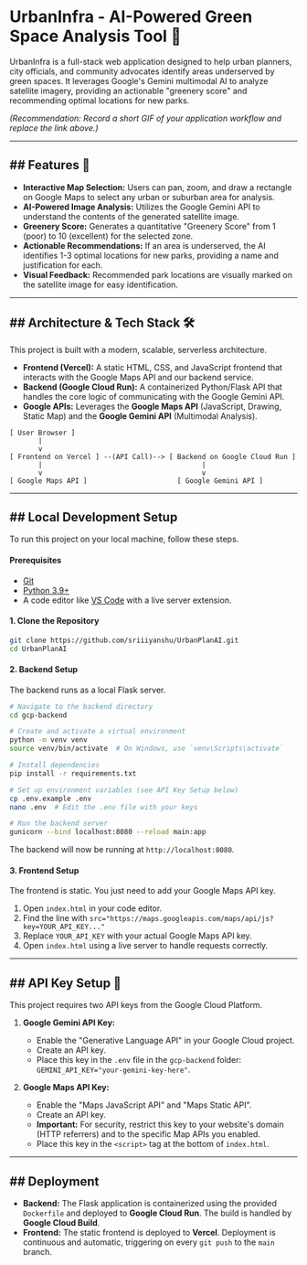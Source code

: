 
# UrbanInfra - AI-Powered Green Space Analysis Tool 🌳

UrbanInfra is a full-stack web application designed to help urban planners, city officials, and community advocates identify areas underserved by green spaces. It leverages Google's Gemini multimodal AI to analyze satellite imagery, providing an actionable "greenery score" and recommending optimal locations for new parks.

*(Recommendation: Record a short GIF of your application workflow and replace the link above.)*

-----

## \#\# Features 🚀

  * **Interactive Map Selection:** Users can pan, zoom, and draw a rectangle on Google Maps to select any urban or suburban area for analysis.
  * **AI-Powered Image Analysis:** Utilizes the Google Gemini API to understand the contents of the generated satellite image.
  * **Greenery Score:** Generates a quantitative "Greenery Score" from 1 (poor) to 10 (excellent) for the selected zone.
  * **Actionable Recommendations:** If an area is underserved, the AI identifies 1-3 optimal locations for new parks, providing a name and justification for each.
  * **Visual Feedback:** Recommended park locations are visually marked on the satellite image for easy identification.

-----

## \#\# Architecture & Tech Stack 🛠️

This project is built with a modern, scalable, serverless architecture.

  * **Frontend (Vercel):** A static HTML, CSS, and JavaScript frontend that interacts with the Google Maps API and our backend service.
  * **Backend (Google Cloud Run):** A containerized Python/Flask API that handles the core logic of communicating with the Google Gemini API.
  * **Google APIs:** Leverages the **Google Maps API** (JavaScript, Drawing, Static Map) and the **Google Gemini API** (Multimodal Analysis).

<!-- end list -->

```
[ User Browser ]
       |
       v
[ Frontend on Vercel ] --(API Call)--> [ Backend on Google Cloud Run ]
       |                                       |
       v                                       v
[ Google Maps API ]                      [ Google Gemini API ]
```

-----

## \#\# Local Development Setup

To run this project on your local machine, follow these steps.

#### **Prerequisites**

  * [Git](https://git-scm.com/)
  * [Python 3.9+](https://www.python.org/)
  * A code editor like [VS Code](https://code.visualstudio.com/) with a live server extension.

#### **1. Clone the Repository**

```bash
git clone https://github.com/sriiiyanshu/UrbanPlanAI.git
cd UrbanPlanAI
```

#### **2. Backend Setup**

The backend runs as a local Flask server.

```bash
# Navigate to the backend directory
cd gcp-backend

# Create and activate a virtual environment
python -m venv venv
source venv/bin/activate  # On Windows, use `venv\Scripts\activate`

# Install dependencies
pip install -r requirements.txt

# Set up environment variables (see API Key Setup below)
cp .env.example .env
nano .env  # Edit the .env file with your keys

# Run the backend server
gunicorn --bind localhost:8080 --reload main:app
```

The backend will now be running at `http://localhost:8080`.

#### **3. Frontend Setup**

The frontend is static. You just need to add your Google Maps API key.

1.  Open `index.html` in your code editor.
2.  Find the line with `src="https://maps.googleapis.com/maps/api/js?key=YOUR_API_KEY..."`
3.  Replace `YOUR_API_KEY` with your actual Google Maps API key.
4.  Open `index.html` using a live server to handle requests correctly.

-----

## \#\# API Key Setup 🔑

This project requires two API keys from the Google Cloud Platform.

1.  **Google Gemini API Key:**

      * Enable the "Generative Language API" in your Google Cloud project.
      * Create an API key.
      * Place this key in the `.env` file in the `gcp-backend` folder: `GEMINI_API_KEY="your-gemini-key-here"`.

2.  **Google Maps API Key:**

      * Enable the "Maps JavaScript API" and "Maps Static API".
      * Create an API key.
      * **Important:** For security, restrict this key to your website's domain (HTTP referrers) and to the specific Map APIs you enabled.
      * Place this key in the `<script>` tag at the bottom of `index.html`.

-----

## \#\# Deployment

  * **Backend:** The Flask application is containerized using the provided `Dockerfile` and deployed to **Google Cloud Run**. The build is handled by **Google Cloud Build**.
  * **Frontend:** The static frontend is deployed to **Vercel**. Deployment is continuous and automatic, triggering on every `git push` to the `main` branch.
